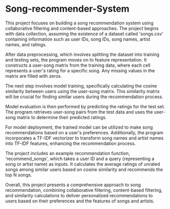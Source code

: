 # Song-recommender-System

This project focuses on building a song recommendation system using collaborative filtering and content-based approaches. The project begins with data collection, assuming the existence of a dataset called 'songs.csv' containing information such as user IDs, song IDs, song names, artist names, and ratings. 

After data preprocessing, which involves splitting the dataset into training and testing sets, the program moves on to feature representation. It constructs a user-song matrix from the training data, where each cell represents a user's rating for a specific song. Any missing values in the matrix are filled with zeros.

The next step involves model training, specifically calculating the cosine similarity between users using the user-song matrix. This similarity matrix will be crucial for finding similar users during the recommendation process.

Model evaluation is then performed by predicting the ratings for the test set. The program retrieves user-song pairs from the test data and uses the user-song matrix to determine their predicted ratings.

For model deployment, the trained model can be utilized to make song recommendations based on a user's preferences. Additionally, the program incorporates a TF-IDF vectorizer to transform song names and artist names into TF-IDF features, enhancing the recommendation process.

The project includes an example recommendation function, 'recommend_songs', which takes a user ID and a query (representing a song or artist name) as inputs. It calculates the average ratings of unrated songs among similar users based on cosine similarity and recommends the top N songs. 

Overall, this project presents a comprehensive approach to song recommendation, combining collaborative filtering, content-based filtering, and similarity calculations to deliver personalized recommendations to users based on their preferences and the features of songs and artists.
